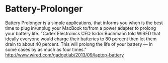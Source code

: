 Battery-Prolonger
=================

Battery Prolonger is a simple applications, that informs you when is the best time to plug in/unplug your MacBook to/from a power adapter to prolong your battery life.  "Cadex Electronics CEO Isidor Buchmann told WIRED that ideally everyone would charge their batteries to 80 percent then let them drain to about 40 percent. This will prolong the life of your battery — in some cases by as much as four times."  http://www.wired.com/gadgetlab/2013/09/laptop-battery
